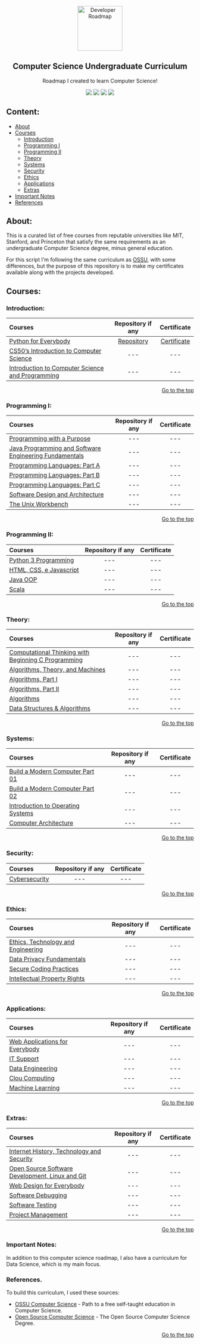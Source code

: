 <p align="center">
  <a href="https://github.com/marcoshsq/ComputerScienceCurriculum">
    <img src="https://i.pinimg.com/originals/db/e4/27/dbe42724d9827b829ac0263e9c4590f4.png" alt="Developer Roadmap" width="120" height="120">
  </a>
</p>
  <h2 align="center">Computer Science Undergraduate Curriculum</h2>
  <p align="center">Roadmap I created to learn Computer Science!</p>
 <div align="center"> 
  <a href="https://twitter.com/marcoshsq" target="_blank"><img src="https://img.shields.io/badge/Twitter-1DA1F2?style=for-the-badge&logo=twitter&logoColor=white" target="_blank"></a>
  <a href="https://www.linkedin.com/in/marcoshsq/" target="_blank"><img src="https://img.shields.io/badge/-LinkedIn-%230077B5?style=for-the-badge&logo=linkedin&logoColor=white" target="_blank"></a> 
  <a href="https://medium.com/@marcoshsq" target="_blank"><img src="https://img.shields.io/badge/Medium-12100E?style=for-the-badge&logo=medium&logoColor=white" target="_blank"></a> 
  <a href="https://www.kaggle.com/marcoshsq" target="_blank"><img src="https://img.shields.io/badge/Kaggle-20BEFF?style=for-the-badge&logo=Kaggle&logoColor=white" target="_blank"></a>
</div>

##

## Content:

- [About](https://github.com/marcoshsq/ComputerScienceCurriculum#about)
- [Courses](https://github.com/marcoshsq/ComputerScienceCurriculum#courses)
	- [Introduction](https://github.com/marcoshsq/ComputerScienceCurriculum#introduction)
	- [Programming I](https://github.com/marcoshsq/ComputerScienceCurriculum#programming-i)
	- [Programming II](https://github.com/marcoshsq/ComputerScienceCurriculum#programming-ii)
	- [Theory](https://github.com/marcoshsq/ComputerScienceCurriculum#theory)
	- [Systems](https://github.com/marcoshsq/ComputerScienceCurriculum#systems)
	- [Security](https://github.com/marcoshsq/ComputerScienceCurriculum#security)
	- [Ethics](https://github.com/marcoshsq/ComputerScienceCurriculum#ethics)
	- [Applications](https://github.com/marcoshsq/ComputerScienceCurriculum#applications)
	- [Extras](https://github.com/marcoshsq/ComputerScienceCurriculum#extras)
- [Important Notes](https://github.com/marcoshsq/ComputerScienceCurriculum#important-notes)
- [References](https://github.com/marcoshsq/ComputerScienceCurriculum#references)

## About: 

This is a curated list of free courses from reputable universities like MIT, Stanford, and Princeton that satisfy the same requirements as an undergraduate Computer Science degree, minus general education.

For this script I'm following the same curriculum as [OSSU](https://github.com/ossu/computer-science), with some differences, but the purpose of this repository is to make my certificates available along with the projects developed.

## Courses:

### Introduction:

Courses | Repository if any | Certificate
:-- | :--: | :--: 
[Python for Everybody](https://www.coursera.org/specializations/python) | [Repository](https://github.com/marcoshsq/Python4Everybody) | [Certificate](https://www.coursera.org/account/accomplishments/specialization/2T9578E32DVB) |
[CS50’s Introduction to Computer Science](https://cs50.harvard.edu/x/2022/) | --- | ---
[Introduction to Computer Science and Programming](https://www.coursera.org/specializations/introduction-computer-science-programming) | --- | ---

<div align="right">
	
[Go to the top](https://github.com/marcoshsq/ComputerScienceCurriculum#computer-science-undergraduate-curriculum)
	
</div>

### Programming I:

Courses | Repository if any | Certificate
:-- | :--: | :--:
[Programming with a Purpose](https://www.coursera.org/learn/cs-programming-java) | --- | ---
[Java Programming and Software Engineering Fundamentals](https://www.coursera.org/specializations/java-programming) | --- | ---
[Programming Languages: Part A](https://www.coursera.org/learn/programming-languages) | --- | ---
[Programming Languages: Part B](https://www.coursera.org/learn/programming-languages-part-b) | --- | ---
[Programming Languages: Part C](https://www.coursera.org/learn/programming-languages-part-c) | --- | ---
[Software Design and Architecture](https://www.coursera.org/specializations/software-design-architecture) | --- | ---
[The Unix Workbench](https://www.coursera.org/learn/unix) | --- | ---

<div align="right">
	
[Go to the top](https://github.com/marcoshsq/ComputerScienceCurriculum#computer-science-undergraduate-curriculum)
	
</div>

### Programming II:

Courses | Repository if any | Certificate
:-- | :--: | :--:
[Python 3 Programming](https://www.coursera.org/specializations/python-3-programming) | --- | ---
[HTML, CSS, e Javascript](https://www.coursera.org/learn/html-css-javascript-for-web-developers) | --- | ---
[Java OOP](https://www.coursera.org/specializations/object-oriented-programming) | --- | ---
[Scala](https://www.coursera.org/specializations/scala) | --- | ---

<div align="right">
	
[Go to the top](https://github.com/marcoshsq/ComputerScienceCurriculum#computer-science-undergraduate-curriculum)
	
</div>

### Theory:

Courses | Repository if any | Certificate
:-- | :--: | :--: 
[Computational Thinking with Beginning C Programming](https://www.coursera.org/specializations/computational-thinking-c-programming) | --- | ---
[Algorithms, Theory, and Machines](https://www.coursera.org/learn/cs-algorithms-theory-machines) | --- | ---
[Algorithms, Part I](https://www.coursera.org/learn/algorithms-part1) | --- | ---
[Algorithms, Part II](https://www.coursera.org/learn/algorithms-part2) | --- | ---
[Algorithms](https://www.coursera.org/specializations/algorithms) | --- | ---
[Data Structures & Algorithms](https://www.coursera.org/specializations/data-structures-algorithms) | --- | ---

<div align="right">
	
[Go to the top](https://github.com/marcoshsq/ComputerScienceCurriculum#computer-science-undergraduate-curriculum)
	
</div>

### Systems:

Courses | Repository if any | Certificate
:-- | :--: | :--: 
[Build a Modern Computer Part 01](https://www.coursera.org/learn/build-a-computer) | --- | ---
[Build a Modern Computer Part 02](https://www.coursera.org/learn/nand2tetris2) | --- | ---
[Introduction to Operating Systems](https://www.coursera.org/specializations/codio-introduction-operating-systems) | --- | ---
[Computer Architecture](https://www.coursera.org/learn/comparch) | --- | ---

<div align="right">
	
[Go to the top](https://github.com/marcoshsq/ComputerScienceCurriculum#computer-science-undergraduate-curriculum)
	
</div>

### Security:

Courses | Repository if any | Certificate
:-- | :--: | :--: 
[Cybersecurity](https://www.coursera.org/professional-certificates/ibm-cybersecurity-analyst) | --- | ---

<div align="right">
	
[Go to the top](https://github.com/marcoshsq/ComputerScienceCurriculum#computer-science-undergraduate-curriculum)
	
</div>

### Ethics:

Courses | Repository if any | Certificate
:-- | :--: | :--: 
[Ethics, Technology and Engineering](https://www.coursera.org/learn/ethics-technology-engineering) | --- | ---
[Data Privacy Fundamentals](https://www.coursera.org/learn/northeastern-data-privacy) | --- | ---
[Secure Coding Practices](https://www.coursera.org/specializations/secure-coding-practices) | --- | ---
[Intellectual Property Rights](https://www.coursera.org/specializations/introduction-intellectual-property) | --- | ---

<div align="right">
	
[Go to the top](https://github.com/marcoshsq/ComputerScienceCurriculum#computer-science-undergraduate-curriculum)
	
</div>

### Applications:

Courses | Repository if any | Certificate
:-- | :--: | :--: 
[Web Applications for Everybody](https://www.coursera.org/specializations/web-applications) | --- | ---
[IT Support](https://www.coursera.org/professional-certificates/google-it-support) | --- | ---
[Data Engineering](https://www.coursera.org/professional-certificates/ibm-data-engineer) | --- | ---
[Clou Computing](https://www.coursera.org/specializations/cloud-computing) | --- | ---
[Machine Learning](https://www.coursera.org/specializations/machine-learning-introduction) | --- | ---

<div align="right">
	
[Go to the top](https://github.com/marcoshsq/ComputerScienceCurriculum#computer-science-undergraduate-curriculum)
	
</div>

### Extras:

Courses | Repository if any | Certificate
:-- | :--: | :--: 
[Internet History, Technology and Security](https://www.coursera.org/learn/internet-history) | --- | ---
[Open Source Software Development, Linux and Git](https://www.coursera.org/specializations/oss-development-linux-git) | --- | ---
[Web Design for Everybody](https://www.coursera.org/specializations/web-design) | --- | ---
[Software Debugging](https://www.udacity.com/course/software-debugging--cs259) | --- | ---
[Software Testing](https://www.udacity.com/course/software-testing--cs258) | --- | ---
[Project Management](https://www.coursera.org/professional-certificates/google-project-management) | --- | ---

<div align="right">
	
[Go to the top](https://github.com/marcoshsq/ComputerScienceCurriculum#computer-science-undergraduate-curriculum)
	
</div>

### Important Notes:

In addition to this computer science roadmap, I also have a curriculum for Data Science, which is my main focus.

### References.

To build this curriculum, I used these sources:

- [OSSU Computer Science](https://github.com/ossu/computer-science) - Path to a free self-taught education in Computer Science.
- [Open Source Computer Science](https://github.com/ForrestKnight/open-source-cs) - The Open Source Computer Science Degree.

<div align="right">
	
[Go to the top](https://github.com/marcoshsq/ComputerScienceCurriculum#computer-science-undergraduate-curriculum)
	
</div>
